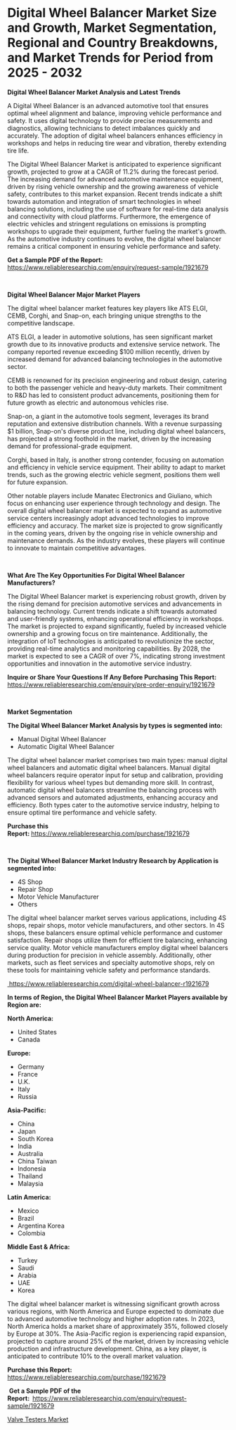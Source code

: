 <p><h1>Digital Wheel Balancer Market Size and Growth, Market Segmentation, Regional and Country Breakdowns, and Market Trends for Period from 2025 -  2032</h1></p><p><strong>Digital Wheel Balancer Market Analysis and Latest Trends</strong></p>
<p><p>A Digital Wheel Balancer is an advanced automotive tool that ensures optimal wheel alignment and balance, improving vehicle performance and safety. It uses digital technology to provide precise measurements and diagnostics, allowing technicians to detect imbalances quickly and accurately. The adoption of digital wheel balancers enhances efficiency in workshops and helps in reducing tire wear and vibration, thereby extending tire life.</p><p>The Digital Wheel Balancer Market is anticipated to experience significant growth, projected to grow at a CAGR of 11.2% during the forecast period. The increasing demand for advanced automotive maintenance equipment, driven by rising vehicle ownership and the growing awareness of vehicle safety, contributes to this market expansion. Recent trends indicate a shift towards automation and integration of smart technologies in wheel balancing solutions, including the use of software for real-time data analysis and connectivity with cloud platforms. Furthermore, the emergence of electric vehicles and stringent regulations on emissions is prompting workshops to upgrade their equipment, further fueling the market's growth. As the automotive industry continues to evolve, the digital wheel balancer remains a critical component in ensuring vehicle performance and safety.</p></p>
<p><strong>Get a Sample PDF of the Report:&nbsp;</strong> <a href="https://www.reliableresearchiq.com/enquiry/request-sample/1921679?utm_campaign=2468&utm_medium=2&utm_source=Github&utm_content=ia&utm_term=20022025&utm_id=digital-wheel-balancer">https://www.reliableresearchiq.com/enquiry/request-sample/1921679</a></p>
<p>&nbsp;</p>
<p><strong>Digital Wheel Balancer Major Market Players</strong></p>
<p><p>The digital wheel balancer market features key players like ATS ELGI, CEMB, Corghi, and Snap-on, each bringing unique strengths to the competitive landscape. </p><p>ATS ELGI, a leader in automotive solutions, has seen significant market growth due to its innovative products and extensive service network. The company reported revenue exceeding $100 million recently, driven by increased demand for advanced balancing technologies in the automotive sector.</p><p>CEMB is renowned for its precision engineering and robust design, catering to both the passenger vehicle and heavy-duty markets. Their commitment to R&D has led to consistent product advancements, positioning them for future growth as electric and autonomous vehicles rise.</p><p>Snap-on, a giant in the automotive tools segment, leverages its brand reputation and extensive distribution channels. With a revenue surpassing $1 billion, Snap-on's diverse product line, including digital wheel balancers, has projected a strong foothold in the market, driven by the increasing demand for professional-grade equipment.</p><p>Corghi, based in Italy, is another strong contender, focusing on automation and efficiency in vehicle service equipment. Their ability to adapt to market trends, such as the growing electric vehicle segment, positions them well for future expansion.</p><p>Other notable players include Manatec Electronics and Giuliano, which focus on enhancing user experience through technology and design. The overall digital wheel balancer market is expected to expand as automotive service centers increasingly adopt advanced technologies to improve efficiency and accuracy. The market size is projected to grow significantly in the coming years, driven by the ongoing rise in vehicle ownership and maintenance demands. As the industry evolves, these players will continue to innovate to maintain competitive advantages.</p></p>
<p>&nbsp;</p>
<p><strong>What Are The Key Opportunities For Digital Wheel Balancer Manufacturers?</strong></p>
<p><p>The Digital Wheel Balancer market is experiencing robust growth, driven by the rising demand for precision automotive services and advancements in balancing technology. Current trends indicate a shift towards automated and user-friendly systems, enhancing operational efficiency in workshops. The market is projected to expand significantly, fueled by increased vehicle ownership and a growing focus on tire maintenance. Additionally, the integration of IoT technologies is anticipated to revolutionize the sector, providing real-time analytics and monitoring capabilities. By 2028, the market is expected to see a CAGR of over 7%, indicating strong investment opportunities and innovation in the automotive service industry.</p></p>
<p><strong>Inquire or Share Your Questions If Any Before Purchasing This Report:</strong> <a href="https://www.reliableresearchiq.com/enquiry/pre-order-enquiry/1921679?utm_campaign=2468&utm_medium=2&utm_source=Github&utm_content=ia&utm_term=20022025&utm_id=digital-wheel-balancer">https://www.reliableresearchiq.com/enquiry/pre-order-enquiry/1921679</a></p>
<p>&nbsp;</p>
<p><strong>Market Segmentation</strong></p>
<p><strong>The Digital Wheel Balancer Market Analysis by types is segmented into:</strong></p>
<p><ul><li>Manual Digital Wheel Balancer</li><li>Automatic Digital Wheel Balancer</li></ul></p>
<p><p>The digital wheel balancer market comprises two main types: manual digital wheel balancers and automatic digital wheel balancers. Manual digital wheel balancers require operator input for setup and calibration, providing flexibility for various wheel types but demanding more skill. In contrast, automatic digital wheel balancers streamline the balancing process with advanced sensors and automated adjustments, enhancing accuracy and efficiency. Both types cater to the automotive service industry, helping to ensure optimal tire performance and vehicle safety.</p></p>
<p><strong>Purchase this Report:&nbsp;</strong><a href="https://www.reliableresearchiq.com/purchase/1921679?utm_campaign=2468&utm_medium=2&utm_source=Github&utm_content=ia&utm_term=20022025&utm_id=digital-wheel-balancer">https://www.reliableresearchiq.com/purchase/1921679</a></p>
<p>&nbsp;</p>
<p><strong>The Digital Wheel Balancer Market Industry Research by Application is segmented into:</strong></p>
<p><ul><li>4S Shop</li><li>Repair Shop</li><li>Motor Vehicle Manufacturer</li><li>Others</li></ul></p>
<p><p>The digital wheel balancer market serves various applications, including 4S shops, repair shops, motor vehicle manufacturers, and other sectors. In 4S shops, these balancers ensure optimal vehicle performance and customer satisfaction. Repair shops utilize them for efficient tire balancing, enhancing service quality. Motor vehicle manufacturers employ digital wheel balancers during production for precision in vehicle assembly. Additionally, other markets, such as fleet services and specialty automotive shops, rely on these tools for maintaining vehicle safety and performance standards.</p></p>
<p><a href="https://www.reliableresearchiq.com/digital-wheel-balancer-r1921679?utm_campaign=2468&utm_medium=2&utm_source=Github&utm_content=ia&utm_term=20022025&utm_id=digital-wheel-balancer">&nbsp;https://www.reliableresearchiq.com/digital-wheel-balancer-r1921679</a></p>
<p><strong>In terms of Region, the Digital Wheel Balancer Market Players available by Region are:</strong></p>
<p>
    <p> <strong> North America: </strong>
        <ul>
            <li>United States</li>
            <li>Canada</li>
        </ul>
        </p> 
    <p> <strong> Europe: </strong>
        <ul>
            <li>Germany</li>
            <li>France</li>
            <li>U.K.</li>
            <li>Italy</li>
            <li>Russia</li>
        </ul>
        </p> 
    <p> <strong> Asia-Pacific: </strong>
        <ul>
            <li>China</li>
            <li>Japan</li>
            <li>South Korea</li>
            <li>India</li>
            <li>Australia</li>
            <li>China Taiwan</li>
            <li>Indonesia</li>
            <li>Thailand</li>
            <li>Malaysia</li>
        </ul>
        </p> 
    <p> <strong> Latin America: </strong>
        <ul>
            <li>Mexico</li>
            <li>Brazil</li>
            <li>Argentina Korea</li>
            <li>Colombia</li>
        </ul>
        </p> 
    <p> <strong> Middle East & Africa: </strong>
        <ul>
            <li>Turkey</li>
            <li>Saudi</li>
            <li>Arabia</li>
            <li>UAE</li>
            <li>Korea</li>
        </ul>
    </p>
    </p>
<p><p>The digital wheel balancer market is witnessing significant growth across various regions, with North America and Europe expected to dominate due to advanced automotive technology and higher adoption rates. In 2023, North America holds a market share of approximately 35%, followed closely by Europe at 30%. The Asia-Pacific region is experiencing rapid expansion, projected to capture around 25% of the market, driven by increasing vehicle production and infrastructure development. China, as a key player, is anticipated to contribute 10% to the overall market valuation.</p></p>
<p><strong>Purchase this Report: </strong><a href="https://www.reliableresearchiq.com/purchase/1921679?utm_campaign=2468&utm_medium=2&utm_source=Github&utm_content=ia&utm_term=20022025&utm_id=digital-wheel-balancer">https://www.reliableresearchiq.com/purchase/1921679</a></p>
<p>&nbsp;<strong>Get a Sample PDF of the Report:&nbsp;&nbsp;</strong><a href="https://www.reliableresearchiq.com/enquiry/request-sample/1921679?utm_campaign=2468&utm_medium=2&utm_source=Github&utm_content=ia&utm_term=20022025&utm_id=digital-wheel-balancer">https://www.reliableresearchiq.com/enquiry/request-sample/1921679</a></p>
<p><strong></strong></p>
<p><p><a href="https://github.com/barnickclara79/Market-Research-Report-List-1/blob/main/valve-testers-market.md?utm_campaign=2468&utm_medium=2&utm_source=Github&utm_content=ia&utm_term=20022025&utm_id=digital-wheel-balancer">Valve Testers Market</a></p></p>